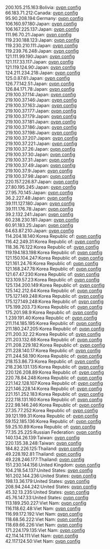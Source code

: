 200.105.215.163:Bolivia: [ovpn config](vpn/200_105_215_163.ovpn)  
66.183.71.212:Canada: [ovpn config](vpn/66_183_71_212.ovpn)  
95.90.208.194:Germany: [ovpn config](vpn/95_90_208_194.ovpn)  
106.160.97.180:Japan: [ovpn config](vpn/106_160_97_180.ovpn)  
106.167.225.137:Japan: [ovpn config](vpn/106_167_225_137.ovpn)  
111.96.70.21:Japan: [ovpn config](vpn/111_96_70_21.ovpn)  
119.230.188.123:Japan: [ovpn config](vpn/119_230_188_123.ovpn)  
119.230.210.111:Japan: [ovpn config](vpn/119_230_210_111.ovpn)  
119.239.76.248:Japan: [ovpn config](vpn/119_239_76_248.ovpn)  
121.111.99.190:Japan: [ovpn config](vpn/121_111_99_190.ovpn)  
121.117.33.117:Japan: [ovpn config](vpn/121_117_33_117.ovpn)  
121.119.124.90:Japan: [ovpn config](vpn/121_119_124_90.ovpn)  
124.211.234.218:Japan: [ovpn config](vpn/124_211_234_218.ovpn)  
125.0.87.61:Japan: [ovpn config](vpn/125_0_87_61.ovpn)  
126.77.142.51:Japan: [ovpn config](vpn/126_77_142_51.ovpn)  
126.84.171.78:Japan: [ovpn config](vpn/126_84_171_78.ovpn)  
219.100.37.114:Japan: [ovpn config](vpn/219_100_37_114.ovpn)  
219.100.37.146:Japan: [ovpn config](vpn/219_100_37_146.ovpn)  
219.100.37.163:Japan: [ovpn config](vpn/219_100_37_163.ovpn)  
219.100.37.177:Japan: [ovpn config](vpn/219_100_37_177.ovpn)  
219.100.37.179:Japan: [ovpn config](vpn/219_100_37_179.ovpn)  
219.100.37.181:Japan: [ovpn config](vpn/219_100_37_181.ovpn)  
219.100.37.186:Japan: [ovpn config](vpn/219_100_37_186.ovpn)  
219.100.37.198:Japan: [ovpn config](vpn/219_100_37_198.ovpn)  
219.100.37.207:Japan: [ovpn config](vpn/219_100_37_207.ovpn)  
219.100.37.221:Japan: [ovpn config](vpn/219_100_37_221.ovpn)  
219.100.37.26:Japan: [ovpn config](vpn/219_100_37_26.ovpn)  
219.100.37.30:Japan: [ovpn config](vpn/219_100_37_30.ovpn)  
219.100.37.31:Japan: [ovpn config](vpn/219_100_37_31.ovpn)  
219.100.37.49:Japan: [ovpn config](vpn/219_100_37_49.ovpn)  
219.100.37.9:Japan: [ovpn config](vpn/219_100_37_9.ovpn)  
219.100.37.98:Japan: [ovpn config](vpn/219_100_37_98.ovpn)  
220.157.226.87:Japan: [ovpn config](vpn/220_157_226_87.ovpn)  
27.80.195.245:Japan: [ovpn config](vpn/27_80_195_245.ovpn)  
27.95.70.145:Japan: [ovpn config](vpn/27_95_70_145.ovpn)  
36.2.227.48:Japan: [ovpn config](vpn/36_2_227_48.ovpn)  
39.111.127.180:Japan: [ovpn config](vpn/39_111_127_180.ovpn)  
39.111.176.78:Japan: [ovpn config](vpn/39_111_176_78.ovpn)  
39.2.132.241:Japan: [ovpn config](vpn/39_2_132_241.ovpn)  
60.238.230.181:Japan: [ovpn config](vpn/60_238_230_181.ovpn)  
60.91.183.25:Japan: [ovpn config](vpn/60_91_183_25.ovpn)  
64.63.87.210:Japan: [ovpn config](vpn/64_63_87_210.ovpn)  
114.204.18.140:Korea Republic of: [ovpn config](vpn/114_204_18_140.ovpn)  
116.42.249.31:Korea Republic of: [ovpn config](vpn/116_42_249_31.ovpn)  
118.36.76.122:Korea Republic of: [ovpn config](vpn/118_36_76_122.ovpn)  
119.194.183.198:Korea Republic of: [ovpn config](vpn/119_194_183_198.ovpn)  
121.150.104.247:Korea Republic of: [ovpn config](vpn/121_150_104_247.ovpn)  
121.161.24.76:Korea Republic of: [ovpn config](vpn/121_161_24_76.ovpn)  
121.168.247.78:Korea Republic of: [ovpn config](vpn/121_168_247_78.ovpn)  
121.67.47.230:Korea Republic of: [ovpn config](vpn/121_67_47_230.ovpn)  
123.109.57.23:Korea Republic of: [ovpn config](vpn/123_109_57_23.ovpn)  
125.134.200.149:Korea Republic of: [ovpn config](vpn/125_134_200_149.ovpn)  
125.142.212.64:Korea Republic of: [ovpn config](vpn/125_142_212_64.ovpn)  
175.127.149.248:Korea Republic of: [ovpn config](vpn/175_127_149_248.ovpn)  
175.127.149.248:Korea Republic of: [ovpn config](vpn/175_127_149_248.ovpn)  
175.199.203.73:Korea Republic of: [ovpn config](vpn/175_199_203_73.ovpn)  
175.201.98.9:Korea Republic of: [ovpn config](vpn/175_201_98_9.ovpn)  
1.239.191.40:Korea Republic of: [ovpn config](vpn/1_239_191_40.ovpn)  
211.114.185.195:Korea Republic of: [ovpn config](vpn/211_114_185_195.ovpn)  
211.180.247.205:Korea Republic of: [ovpn config](vpn/211_180_247_205.ovpn)  
211.200.32.22:Korea Republic of: [ovpn config](vpn/211_200_32_22.ovpn)  
211.203.132.68:Korea Republic of: [ovpn config](vpn/211_203_132_68.ovpn)  
211.208.229.182:Korea Republic of: [ovpn config](vpn/211_208_229_182.ovpn)  
211.228.140.17:Korea Republic of: [ovpn config](vpn/211_228_140_17.ovpn)  
211.244.58.190:Korea Republic of: [ovpn config](vpn/211_244_58_190.ovpn)  
218.153.86.73:Korea Republic of: [ovpn config](vpn/218_153_86_73.ovpn)  
218.236.131.135:Korea Republic of: [ovpn config](vpn/218_236_131_135.ovpn)  
220.126.208.89:Korea Republic of: [ovpn config](vpn/220_126_208_89.ovpn)  
220.78.84.248:Korea Republic of: [ovpn config](vpn/220_78_84_248.ovpn)  
221.142.128.107:Korea Republic of: [ovpn config](vpn/221_142_128_107.ovpn)  
221.146.228.14:Korea Republic of: [ovpn config](vpn/221_146_228_14.ovpn)  
221.151.252.183:Korea Republic of: [ovpn config](vpn/221_151_252_183.ovpn)  
222.118.131.160:Korea Republic of: [ovpn config](vpn/222_118_131_160.ovpn)  
222.98.146.246:Korea Republic of: [ovpn config](vpn/222_98_146_246.ovpn)  
27.35.77.252:Korea Republic of: [ovpn config](vpn/27_35_77_252.ovpn)  
39.121.199.31:Korea Republic of: [ovpn config](vpn/39_121_199_31.ovpn)  
59.152.185.136:Korea Republic of: [ovpn config](vpn/59_152_185_136.ovpn)  
59.25.10.89:Korea Republic of: [ovpn config](vpn/59_25_10_89.ovpn)  
77.35.25.225:Russian Federation: [ovpn config](vpn/77_35_25_225.ovpn)  
140.134.26.139:Taiwan: [ovpn config](vpn/140_134_26_139.ovpn)  
220.135.38.248:Taiwan: [ovpn config](vpn/220_135_38_248.ovpn)  
184.82.226.125:Thailand: [ovpn config](vpn/184_82_226_125.ovpn)  
49.228.192.81:Thailand: [ovpn config](vpn/49_228_192_81.ovpn)  
49.228.246.177:Thailand: [ovpn config](vpn/49_228_246_177.ovpn)  
151.230.144.156:United Kingdom: [ovpn config](vpn/151_230_144_156.ovpn)  
104.218.54.137:United States: [ovpn config](vpn/104_218_54_137.ovpn)  
161.202.144.236:United States: [ovpn config](vpn/161_202_144_236.ovpn)  
198.13.36.179:United States: [ovpn config](vpn/198_13_36_179.ovpn)  
208.94.244.242:United States: [ovpn config](vpn/208_94_244_242.ovpn)  
45.32.13.235:United States: [ovpn config](vpn/45_32_13_235.ovpn)  
45.76.147.33:United States: [ovpn config](vpn/45_76_147_33.ovpn)  
113.189.250.227:Viet Nam: [ovpn config](vpn/113_189_250_227.ovpn)  
116.118.62.48:Viet Nam: [ovpn config](vpn/116_118_62_48.ovpn)  
116.99.172.192:Viet Nam: [ovpn config](vpn/116_99_172_192.ovpn)  
118.68.56.222:Viet Nam: [ovpn config](vpn/118_68_56_222.ovpn)  
118.69.66.226:Viet Nam: [ovpn config](vpn/118_69_66_226.ovpn)  
171.224.179.135:Viet Nam: [ovpn config](vpn/171_224_179_135.ovpn)  
42.114.14.111:Viet Nam: [ovpn config](vpn/42_114_14_111.ovpn)  
42.117.124.50:Viet Nam: [ovpn config](vpn/42_117_124_50.ovpn)  
